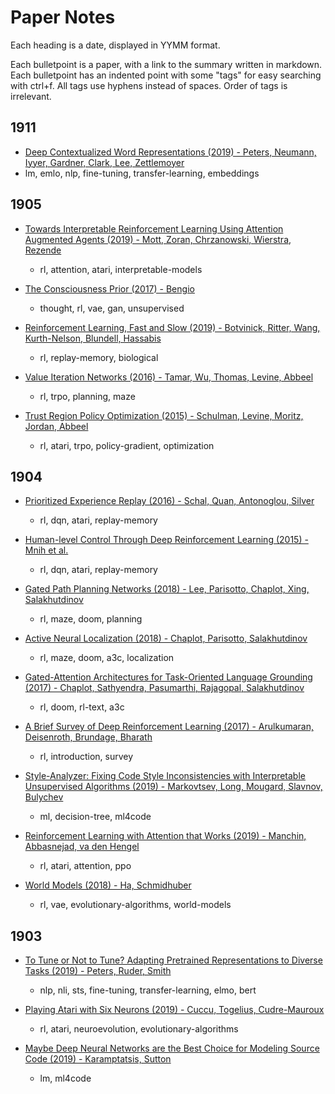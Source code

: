 # Paper Notes

Each heading is a date, displayed in YYMM format.

Each bulletpoint is a paper, with a link to the summary written in markdown. Each bulletpoint has an indented point with some "tags" for easy searching with ctrl+f. All tags use hyphens instead of spaces. Order of tags is irrelevant.

## 1911

- [Deep Contextualized Word Representations (2019) - Peters, Neumann, Iyyer, Gardner, Clark, Lee, Zettlemoyer](https://github.com/bentrevett/paper-notes/blob/master/notes/towards-interpretable-rl-agents.md)
- lm, emlo, nlp, fine-tuning, transfer-learning, embeddings

## 1905

- [Towards Interpretable Reinforcement Learning Using Attention Augmented Agents (2019) - Mott, Zoran, Chrzanowski, Wierstra, Rezende](https://github.com/bentrevett/paper-notes/blob/master/notes/towards-interpretable-rl-agents.md)
  - rl, attention, atari, interpretable-models

- [The Consciousness Prior (2017) - Bengio](https://github.com/bentrevett/paper-notes/blob/master/notes/the-consciousness-prior.md)
  - thought, rl, vae, gan, unsupervised

- [Reinforcement Learning, Fast and Slow (2019) - Botvinick, Ritter, Wang, Kurth-Nelson, Blundell, Hassabis](https://github.com/bentrevett/paper-notes/blob/master/notes/rl-fast-and-slow.md)
  - rl, replay-memory, biological

- [Value Iteration Networks (2016) - Tamar, Wu, Thomas, Levine, Abbeel](https://github.com/bentrevett/paper-notes/blob/master/notes/value-iteration-networks.md)
  - rl, trpo, planning, maze

- [Trust Region Policy Optimization (2015) - Schulman, Levine, Moritz, Jordan, Abbeel](https://github.com/bentrevett/paper-notes/blob/master/notes/trust-region-policy-optimization.md)
  - rl, atari, trpo, policy-gradient, optimization

## 1904

- [Prioritized Experience Replay (2016) - Schal, Quan, Antonoglou, Silver](https://github.com/bentrevett/paper-notes/blob/master/notes/prioritized-experience-replay.md)
  - rl, dqn, atari, replay-memory

- [Human-level Control Through Deep Reinforcement Learning (2015) - Mnih et al.](https://github.com/bentrevett/paper-notes/blob/master/notes/human-level-control-through-drl.md)
  - rl, dqn, atari, replay-memory

- [Gated Path Planning Networks (2018) - Lee, Parisotto, Chaplot, Xing, Salakhutdinov](https://github.com/bentrevett/paper-notes/blob/master/notes/gated-path-planning-networks.md)
  - rl, maze, doom, planning

- [Active Neural Localization (2018) - Chaplot, Parisotto, Salakhutdinov](https://github.com/bentrevett/paper-notes/blob/master/notes/active-neural-localization.md)
  - rl, maze, doom, a3c, localization

- [Gated-Attention Architectures for Task-Oriented Language Grounding (2017) - Chaplot, Sathyendra, Pasumarthi, Rajagopal, Salakhutdinov](https://github.com/bentrevett/paper-notes/blob/master/notes/gated-attention-architectures.md)
  - rl, doom, rl-text, a3c

- [A Brief Survey of Deep Reinforcement Learning (2017) - Arulkumaran, Deisenroth, Brundage, Bharath](https://github.com/bentrevett/paper-notes/blob/master/notes/a-brief-survey-of-drl.md)
  - rl, introduction, survey

- [Style-Analyzer: Fixing Code Style Inconsistencies with Interpretable Unsupervised Algorithms (2019) - Markovtsev, Long, Mougard, Slavnov, Bulychev](https://github.com/bentrevett/paper-notes/blob/master/notes/style-analyzer.md)
  - ml, decision-tree, ml4code

- [Reinforcement Learning with Attention that Works (2019) - Manchin, Abbasnejad, va den Hengel](https://github.com/bentrevett/paper-notes/blob/master/notes/rl-with-attention.md)
  - rl, atari, attention, ppo

- [World Models (2018) - Ha, Schmidhuber](https://github.com/bentrevett/paper-notes/blob/master/notes/world-models.md)
  - rl, vae, evolutionary-algorithms, world-models

## 1903

- [To Tune or Not to Tune? Adapting Pretrained Representations to Diverse Tasks (2019) - Peters, Ruder, Smith](https://github.com/bentrevett/paper-notes/blob/master/notes/to-tune-or-not-to-tune.md)
  - nlp, nli, sts, fine-tuning, transfer-learning, elmo, bert

- [Playing Atari with Six Neurons (2019) - Cuccu, Togelius, Cudre-Mauroux](https://github.com/bentrevett/paper-notes/blob/master/notes/playing-atari-with-six-neurons.md)
  - rl, atari, neuroevolution, evolutionary-algorithms

- [Maybe Deep Neural Networks are the Best Choice for Modeling Source Code (2019) - Karamptatsis, Sutton](https://github.com/bentrevett/paper-notes/blob/master/notes/dnns-modeling-source-code.md)
  - lm, ml4code